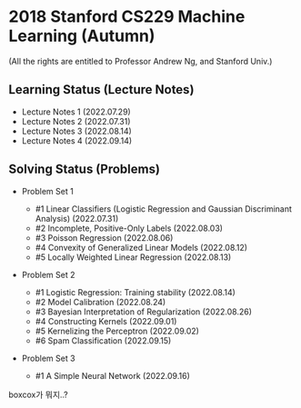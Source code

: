 # 2018 Stanford CS229 Machine Learning (Autumn)

(All the rights are entitled to Professor Andrew Ng, and Stanford Univ.)

## Learning Status (Lecture Notes)
- Lecture Notes 1 (2022.07.29)
- Lecture Notes 2 (2022.07.31)
- Lecture Notes 3 (2022.08.14)
- Lecture Notes 4 (2022.09.14)

## Solving Status (Problems)
- Problem Set 1 
  - #1 Linear Classifiers (Logistic Regression and Gaussian Discriminant Analysis) (2022.07.31)
  - #2 Incomplete, Positive-Only Labels (2022.08.03)
  - #3 Poisson Regression (2022.08.06)
  - #4 Convexity of Generalized Linear Models (2022.08.12)
  - #5 Locally Weighted Linear Regression (2022.08.13)
  
- Problem Set 2
  - #1 Logistic Regression: Training stability (2022.08.14)
  - #2 Model Calibration (2022.08.24)
  - #3 Bayesian Interpretation of Regularization (2022.08.26)
  - #4 Constructing Kernels (2022.09.01)
  - #5 Kernelizing the Perceptron (2022.09.02)
  - #6 Spam Classification (2022.09.15)
 
- Problem Set 3
  - #1 A Simple Neural Network (2022.09.16)

boxcox가 뭐지..?
